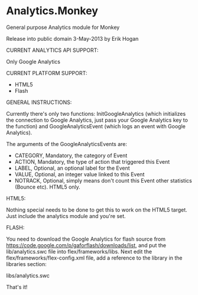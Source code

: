 Analytics.Monkey
================

General purpose Analytics module for Monkey

Release into public domain 3-May-2013 by Erik Hogan

CURRENT ANALYTICS API SUPPORT:

Only Google Analytics

CURRENT PLATFORM SUPPORT:

- HTML5
- Flash

GENERAL INSTRUCTIONS:

Currently there's only two functions: InitGoogleAnalytics (which initializes the connection to Google Analytics, just pass your Google Analytics key to the function) and GoogleAnalyticsEvent (which logs an event with Google Analytics).

The arguments of the GoogleAnalyticsEvents are:
- CATEGORY, Mandatory, the category of Event
- ACTION, Mandatory, the type of action that triggered this Event
- LABEL, Optional, an optional label for the Event
- VALUE, Optional, an integer value linked to this Event
- NOTRACK, Optional, simply means don't count this Event other statistics (Bounce etc). HTML5 only.


HTML5:

Nothing special needs to be done to get this to work on the HTML5 target. Just include the analytics module and you're set.

FLASH:

You need to download the Google Analytics for flash source from https://code.google.com/p/gaforflash/downloads/list, and put the lib/analytics.swc file into flex/frameworks/libs. Next edit the flex/frameworks/flex-config.xml file, add a reference to the library in the libraries section:

<runtime-shared-library-path>
<path-element>libs/analytics.swc</path-element>
</runtime-shared-library-path>

That's it!